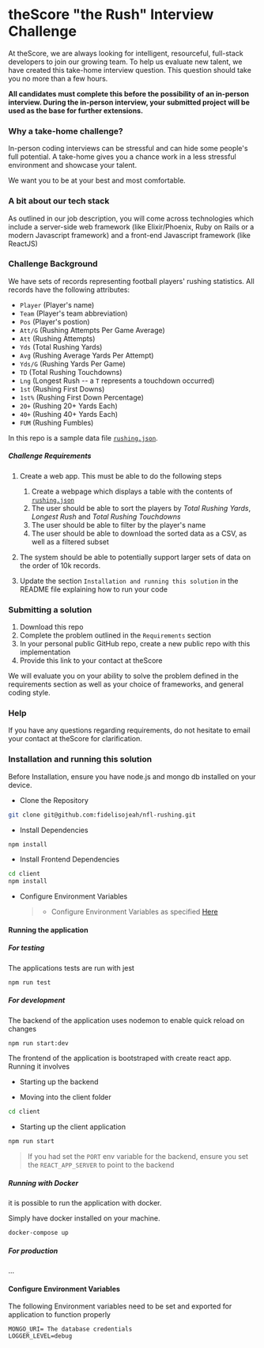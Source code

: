 # theScore "the Rush" Interview Challenge
At theScore, we are always looking for intelligent, resourceful, full-stack developers to join our growing team. To help us evaluate new talent, we have created this take-home interview question. This question should take you no more than a few hours.

**All candidates must complete this before the possibility of an in-person interview. During the in-person interview, your submitted project will be used as the base for further extensions.**

### Why a take-home challenge?
In-person coding interviews can be stressful and can hide some people's full potential. A take-home gives you a chance work in a less stressful environment and showcase your talent.

We want you to be at your best and most comfortable.

### A bit about our tech stack
As outlined in our job description, you will come across technologies which include a server-side web framework (like Elixir/Phoenix, Ruby on Rails or a modern Javascript framework) and a front-end Javascript framework (like ReactJS)

### Challenge Background
We have sets of records representing football players' rushing statistics. All records have the following attributes:
* `Player` (Player's name)
* `Team` (Player's team abbreviation)
* `Pos` (Player's postion)
* `Att/G` (Rushing Attempts Per Game Average)
* `Att` (Rushing Attempts)
* `Yds` (Total Rushing Yards)
* `Avg` (Rushing Average Yards Per Attempt)
* `Yds/G` (Rushing Yards Per Game)
* `TD` (Total Rushing Touchdowns)
* `Lng` (Longest Rush -- a `T` represents a touchdown occurred)
* `1st` (Rushing First Downs)
* `1st%` (Rushing First Down Percentage)
* `20+` (Rushing 20+ Yards Each)
* `40+` (Rushing 40+ Yards Each)
* `FUM` (Rushing Fumbles)

In this repo is a sample data file [`rushing.json`](/rushing.json).

##### Challenge Requirements
1. Create a web app. This must be able to do the following steps
    1. Create a webpage which displays a table with the contents of [`rushing.json`](/rushing.json)
    2. The user should be able to sort the players by _Total Rushing Yards_, _Longest Rush_ and _Total Rushing Touchdowns_
    3. The user should be able to filter by the player's name
    4. The user should be able to download the sorted data as a CSV, as well as a filtered subset
    
2. The system should be able to potentially support larger sets of data on the order of 10k records.

3. Update the section `Installation and running this solution` in the README file explaining how to run your code

### Submitting a solution
1. Download this repo
2. Complete the problem outlined in the `Requirements` section
3. In your personal public GitHub repo, create a new public repo with this implementation
4. Provide this link to your contact at theScore

We will evaluate you on your ability to solve the problem defined in the requirements section as well as your choice of frameworks, and general coding style.

### Help
If you have any questions regarding requirements, do not hesitate to email your contact at theScore for clarification.

### Installation and running this solution

Before Installation, ensure you have node.js and mongo db installed on your device.

-   Clone the Repository

```bash
git clone git@github.com:fidelisojeah/nfl-rushing.git
```

-   Install Dependencies

```bash
npm install
```

-   Install Frontend Dependencies

```bash
cd client
npm install
```

-   Configure Environment Variables

    > -   Configure Environment Variables as specified [Here](#configure-environment-variables)

#### Running the application

##### For testing

The applications tests are run with jest

```bash
npm run test
```

##### For development

The backend of the application uses nodemon to enable quick reload on changes

```bash
npm run start:dev
```

The frontend of the application is bootstraped with create react app. Running it involves 

-   Starting up the backend

-   Moving into the client folder

```bash
cd client
```
-   Starting up the client application

```bash
npm run start
```

> If you had set the `PORT` env variable for the backend, ensure you set the `REACT_APP_SERVER` to point to the backend

##### Running with Docker

it is possible to run the application with docker.

Simply have docker installed on your machine.

```bash
docker-compose up
```

##### For production

...

#### Configure Environment Variables

The following Environment variables need to be set and exported for application to function properly

```
MONGO_URI= The database credentials
LOGGER_LEVEL=debug
```
